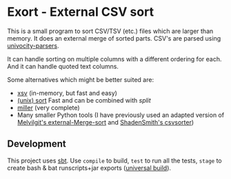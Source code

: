 # Exort - External CSV sort
This is a small program to sort CSV/TSV (etc.) files which are larger than memory. It does  an external merge of sorted 
parts. CSV's are parsed using [univocity-parsers][8].

It can handle sorting on multiple columns with a different ordering for each. And it can handle quoted text columns.

Some alternatives which might be better suited are:

* [xsv][2] (in-memory, but fast and easy)
* [(unix) sort][3] Fast and can be combined with *split*
* [miller][4] (very complete)
* Many smaller Python tools 
  (I have previously used an adapted version of [Melvilgit's external-Merge-sort][5] and [ShadenSmith's csvsorter][6])
  
## Development
This project uses [sbt][9]. Use `compile` to build, `test` to run all the tests, `stage` to create bash & bat 
runscripts+jar exports ([universal build][10]).

[1]: https://www.scala-lang.org
[2]: https://github.com/BurntSushi/xsv
[3]: http://www.man7.org/linux/man-pages/man1/sort.1.html
[4]: http://johnkerl.org/miller/doc/
[5]: https://github.com/melvilgit/external-Merge-Sort
[6]: https://github.com/ShadenSmith/csvsorter
[8]: https://github.com/uniVocity/univocity-parsers
[9]: https://www.scala-sbt.org/
[10]: https://www.scala-sbt.org/sbt-native-packager/archetypes/java_app/index.html